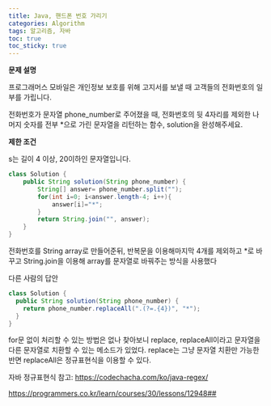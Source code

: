 ```yaml
---
title: Java, 핸드폰 번호 가리기
categories: Algorithm
tags: 알고리즘, 자바
toc: true
toc_sticky: true
---
```


**문제 설명**  

프로그래머스 모바일은 개인정보 보호를 위해 고지서를 보낼 때 고객들의 전화번호의 일부를 가립니다.

전화번호가 문자열 phone_number로 주어졌을 때, 전화번호의 뒷 4자리를 제외한 나머지 숫자를 전부 *으로 가린 문자열을 리턴하는 함수, solution을 완성해주세요.

**제한 조건**

s는 길이 4 이상, 20이하인 문자열입니다.

```java
class Solution {
    public String solution(String phone_number) {
        String[] answer= phone_number.split("");
        for(int i=0; i<answer.length-4; i++){
            answer[i]="*";
        }
        return String.join("", answer);
    }
}
```
전화번호를 String array로 만들어준뒤,
반복문을 이용해마지막 4개를 제외하고 *로 바꾸고
String.join을 이용해 array를 문자열로 바꿔주는 방식을 사용했다


다른 사람의 답안
```java
class Solution {
  public String solution(String phone_number) {
    return phone_number.replaceAll(".(?=.{4})", "*");
  }
}
```
for문 없이 처리할 수 있는 방법은 없나 찾아보니 
replace, replaceAll이라고 문자열을 다른 문자열로 치환할 수 있는 메소드가 있었다.
replace는 그냥 문자열 치환만 가능한 반면 replaceAll은 정규표현식을 이용할 수 있다.

자바 정규표현식 참고: https://codechacha.com/ko/java-regex/

https://programmers.co.kr/learn/courses/30/lessons/12948##
